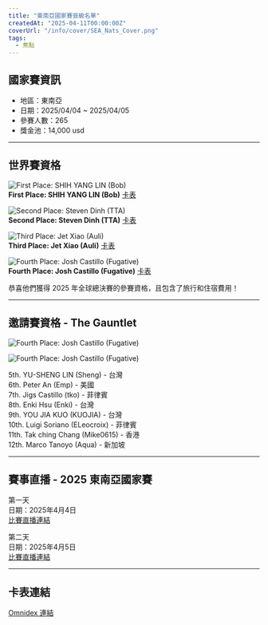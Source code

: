 ```yaml
---
title: "東南亞國家賽晉級名單"
createdAt: "2025-04-11T00:00:00Z"
coverUrl: "/info/cover/SEA_Nats_Cover.png"
tags:
  - 焦點
---
```


## 國家賽資訊

- 地區：東南亞
- 日期：2025/04/04 ~ 2025/04/05
- 參賽人數：265
- 獎金池：14,000 usd

---

## 世界賽資格

![First Place: SHIH YANG LIN (Bob)](/info/20250411_SEANat/Bob.jpg)  
**First Place: SHIH YANG LIN (Bob)** [卡表](https://shoutatyourdecks.com/decks/92c4f60a-1496-44b7-983a-b00c87a36e51)

![Second Place: Steven Dinh (TTA)](/info/20250411_SEANat/TTA.jpg)  
**Second Place: Steven Dinh (TTA)** [卡表](https://shoutatyourdecks.com/decks/718b9f9b-9c61-475a-9993-e043e00d65ff)

![Third Place: Jet Xiao (Auli)](/info/20250411_SEANat/Auli.jpg)  
**Third Place: Jet Xiao (Auli)** [卡表](https://shoutatyourdecks.com/decks/e1ebbfc2-2678-4b69-ac7a-153c1c03544b)

![Fourth Place: Josh Castillo (Fugative)](/info/20250411_SEANat/Fugative.jpg)  
**Fourth Place: Josh Castillo (Fugative)** [卡表](https://shoutatyourdecks.com/decks/7dbf1fb5-1aec-433c-a3ca-31d7ae6bb5ba)

恭喜他們獲得 2025 年全球總決賽的參賽資格，且包含了旅行和住宿費用！

---

## 邀請賽資格 - The Gauntlet

![Fourth Place: Josh Castillo (Fugative)](/info/20250411_SEANat/5to8.png)  

![Fourth Place: Josh Castillo (Fugative)](/info/20250411_SEANat/9to12.png)  

5th. YU-SHENG LIN (Sheng) - 台灣  
6th. Peter An (Emp) - 美國  
7th. Jigs Castillo (tko) - 菲律賓  
8th. Enki Hsu (Enki) - 台灣  
9th. YOU JIA KUO (KUOJIA) - 台灣  
10th. Luigi Soriano (ELeocroix) - 菲律賓  
11th. Tak ching Chang (Mike0615) - 香港  
12th. Marco Tanoyo (Aqua) - 新加坡  

---

## 賽事直播 - 2025 東南亞國家賽

第一天  
日期：2025年4月4日  
[比賽直播連結](https://www.youtube.com/live/IL9AXf6i7nQ?si=3KkIh0fN5_k84gpl)  

第二天  
日期：2025年4月5日  
[比賽直播連結](https://www.youtube.com/live/k0HpThOWnSQ?si=k5_R_vWd7uObJ3S4)

---

## 卡表連結

[Omnidex 連結](https://omni.gatcg.com/events/22507)